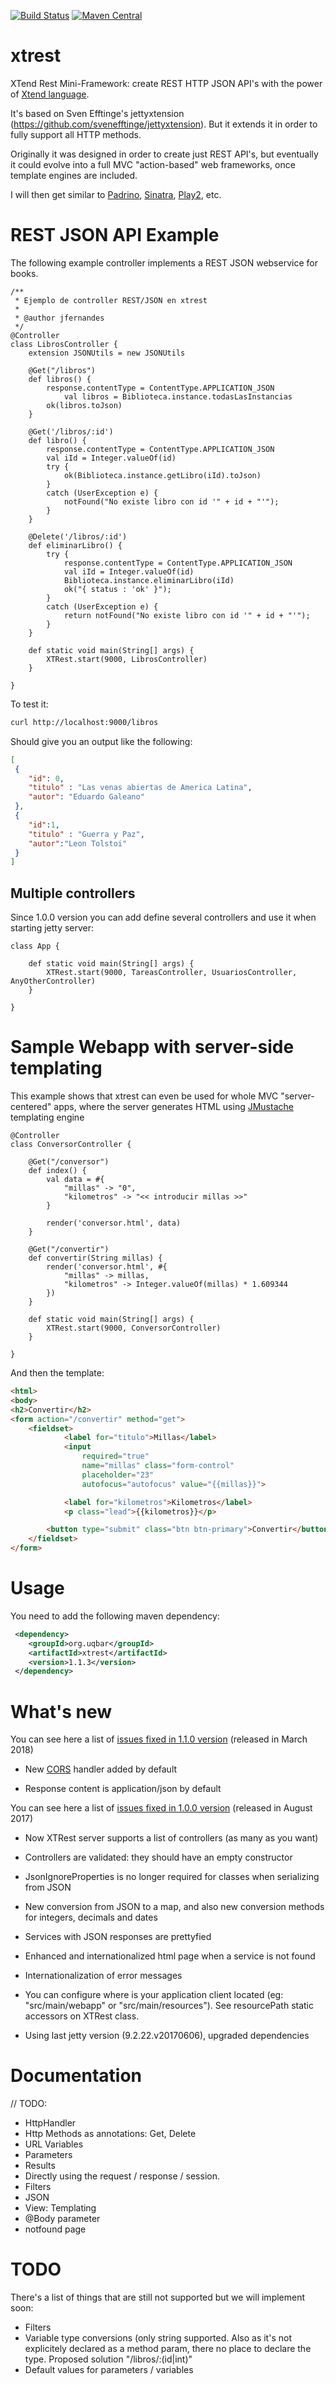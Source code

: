 [![Build Status](https://travis-ci.org/uqbar-project/xtrest.svg?branch=master)](https://travis-ci.org/uqbar-project/xtrest)
[![Maven Central](https://maven-badges.herokuapp.com/maven-central/org.uqbar/xtrest/badge.svg)](https://maven-badges.herokuapp.com/maven-central/org.uqbar/xtrest/)

# xtrest

XTend Rest Mini-Framework: create REST HTTP JSON API's with the power of [Xtend language](http://www.eclipse.org/xtend/).

It's based on Sven Efftinge's jettyxtension (https://github.com/svenefftinge/jettyxtension). But it extends
it in order to fully support all HTTP methods.

Originally it was designed in order to create just REST API's, but eventually it could evolve into a full MVC
"action-based" web frameworks, once template engines are included.

I will then get similar to [Padrino](http://www.padrinorb.com), [Sinatra](http://www.sinatrarb.com), [Play2](https://www.playframework.com), etc.

# REST JSON API Example

The following example controller implements a REST JSON webservice for books.

```xtend
/**
 * Ejemplo de controller REST/JSON en xtrest
 * 
 * @author jfernandes
 */
@Controller
class LibrosController {
	extension JSONUtils = new JSONUtils
	
	@Get("/libros")
	def libros() {
		response.contentType = ContentType.APPLICATION_JSON
    		val libros = Biblioteca.instance.todasLasInstancias
		ok(libros.toJson)
	}
	
	@Get('/libros/:id')
	def libro() {
		response.contentType = ContentType.APPLICATION_JSON
		val iId = Integer.valueOf(id)
    	try {
    		ok(Biblioteca.instance.getLibro(iId).toJson)
    	}
    	catch (UserException e) {
    		notFound("No existe libro con id '" + id + "'");
    	}
    }
    
    @Delete('/libros/:id')
    def eliminarLibro() {
    	try {
    		response.contentType = ContentType.APPLICATION_JSON
    		val iId = Integer.valueOf(id)
    		Biblioteca.instance.eliminarLibro(iId)
    		ok("{ status : 'ok' }");
    	}
    	catch (UserException e) {
    		return notFound("No existe libro con id '" + id + "'");
    	}
    }
	
	def static void main(String[] args) {
		XTRest.start(9000, LibrosController)
	}
	
}
```

To test it:

```bash
curl http://localhost:9000/libros
```

Should give you an output like the following:

```json
[
 {
	"id": 0,
	"titulo" : "Las venas abiertas de America Latina",
	"autor": "Eduardo Galeano"
 },
 {
 	"id":1,
 	"titulo" : "Guerra y Paz",
 	"autor":"Leon Tolstoi"
 }
]
```

## Multiple controllers

Since 1.0.0 version you can add define several controllers and use it when starting jetty server:

```xtend
class App {
	
	def static void main(String[] args) {
		XTRest.start(9000, TareasController, UsuariosController, AnyOtherController)
	}
	
}
```


# Sample Webapp with server-side templating

This example shows that xtrest can even be used for whole MVC "server-centered" apps, where
the server generates HTML using [JMustache](https://github.com/samskivert/jmustache) templating engine

```xtend
@Controller
class ConversorController {
	
	@Get("/conversor")
	def index() {
		val data = #{
			"millas" -> "0",
			"kilometros" -> "<< introducir millas >>"
		}
		
		render('conversor.html', data)
	}
	
	@Get("/convertir")
	def convertir(String millas) {
		render('conversor.html', #{
			"millas" -> millas,
			"kilometros" -> Integer.valueOf(millas) * 1.609344
		})
	}
	
	def static void main(String[] args) {
		XTRest.start(9000, ConversorController)
	}
	
}
```

And then the template:

```html
<html>
<body>
<h2>Convertir</h2>
<form action="/convertir" method="get">
	<fieldset>
			<label for="titulo">Millas</label> 
			<input 
				required="true"
				name="millas" class="form-control" 
				placeholder="23"
				autofocus="autofocus" value="{{millas}}">

			<label for="kilometros">Kilometros</label>
			<p class="lead">{{kilometros}}</p>

		<button type="submit" class="btn btn-primary">Convertir</button>
	</fieldset>
</form>
```


# Usage

You need to add the following maven dependency:

```xml
 <dependency>
    <groupId>org.uqbar</groupId>
    <artifactId>xtrest</artifactId>
    <version>1.1.3</version>
 </dependency>
```

# What's new

You can see here a list of [issues fixed in 1.1.0 version](https://github.com/uqbar-project/xtrest/milestone/2?closed=1) (released in March 2018)

- New [CORS](https://en.wikipedia.org/wiki/Cross-origin_resource_sharing) handler added by default

- Response content is application/json by default


You can see here a list of [issues fixed in 1.0.0 version](https://github.com/uqbar-project/xtrest/milestone/1?closed=1) (released in August 2017)

- Now XTRest server supports a list of controllers (as many as you want)

- Controllers are validated: they should have an empty constructor

- JsonIgnoreProperties is no longer required for classes when serializing from JSON

- New conversion from JSON to a map, and also new conversion methods for integers, decimals and dates  

- Services with JSON responses are prettyfied

- Enhanced and internationalized html page when a service is not found

- Internationalization of error messages

- You can configure where is your application client located (eg: "src/main/webapp" or "src/main/resources"). See resourcePath static accessors on XTRest class.

- Using last jetty version (9.2.22.v20170606), upgraded dependencies	

# Documentation

// TODO:
* HttpHandler
* Http Methods as annotations: Get, Delete
* URL Variables
* Parameters
* Results
* Directly using the request / response / session.
* Filters
* JSON
* View: Templating
* @Body parameter
* notfound page

# TODO

There's a list of things that are still not supported but we will implement soon:

* Filters
* Variable type conversions (only string supported. Also as it's not explicitely declared as a method param, there no place to declare the type. Proposed solution
"/libros/:(id|int)"
* Default values for parameters / variables 

